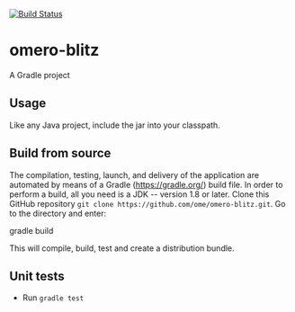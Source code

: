 [![Build Status](https://travis-ci.org/ome/omero-blitz.png)](https://travis-ci.org/ome/omero-blitz)

# omero-blitz

A Gradle project

## Usage

Like any Java project, include the jar into your classpath.

## Build from source

The compilation, testing, launch, and delivery of the application are
automated by means of a Gradle (https://gradle.org/) build file.
In order to perform a build, all you need is
a JDK -- version 1.8 or later.
Clone this GitHub repository `git clone https://github.com/ome/omero-blitz.git`.
Go to the directory and enter:

  gradle build

This will compile, build, test and create a distribution bundle.

## Unit tests
 * Run `gradle test`
